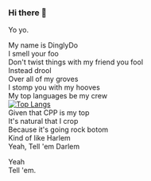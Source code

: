 ### Hi there 👋

Yo yo.

My name is DinglyDo\
I smell your foo\
Don't twist things with my friend you fool\
Instead drool\
Over all of my groves\
I stomp you with my hooves\
My top languages be my crew\
[![Top Langs](https://github-readme-stats.vercel.app/api/top-langs/?username=dinglydo&show_icons=true)](https://github.com/anuraghazra/github-readme-stats)\
Given that CPP is my top\
It's natural that I crop\
Because it's going rock botom\
Kind of like Harlem\
Yeah, Tell 'em Darlem

Yeah\
Tell 'em.
<!--
**dinglydo/DinglyDo** is a ✨ _special_ ✨ repository because its `README.md` (this file) appears on your GitHub profile.

Here are some ideas to get you started:

- 🔭 I’m currently working on ...
- 🌱 I’m currently learning ...
- 👯 I’m looking to collaborate on ...
- 🤔 I’m looking for help with ...
- 💬 Ask me about ...
- 📫 How to reach me: ...
- 😄 Pronouns: ...
- ⚡ Fun fact: ...
-->
